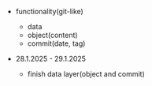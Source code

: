 - functionality(git-like)
    - data
    - object(content)
    - commit(date, tag)
        
- 28.1.2025 - 29.1.2025
    - finish data layer(object and commit)
